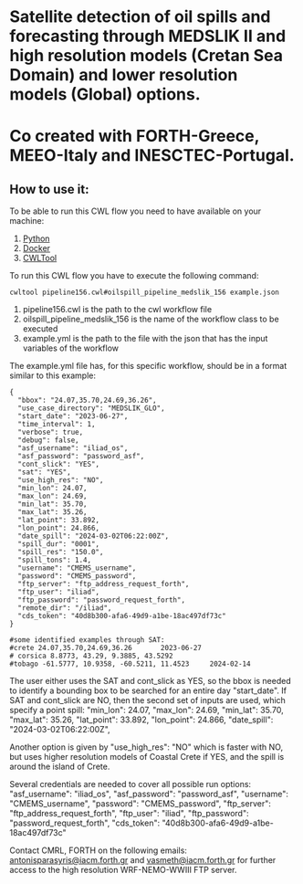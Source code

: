# Satellite detection of oil spills and forecasting through MEDSLIK II and high resolution models (Cretan Sea Domain) and lower resolution models (Global) options.
# Co created with FORTH-Greece, MEEO-Italy and INESCTEC-Portugal.

## How to use it:

To be able to run this CWL flow you need to have available on your machine:

1. [Python](https://www.python.org/)
2. [Docker](https://www.docker.com/)
3. [CWLTool](https://github.com/common-workflow-language/cwltool)

To run this CWL flow you have to execute the following command:

```
cwltool pipeline156.cwl#oilspill_pipeline_medslik_156 example.json
```
1. pipeline156.cwl is the path to the cwl workflow file
2. oilspill_pipeline_medslik_156 is the name of the workflow class to be executed
3. example.yml is the path to the file with the json  that has the input variables of the workflow

The example.yml file has, for this specific workflow, should be in a format similar to this example:

```
{
  "bbox": "24.07,35.70,24.69,36.26",
  "use_case_directory": "MEDSLIK_GLO",
  "start_date": "2023-06-27",
  "time_interval": 1,
  "verbose": true,  
  "debug": false,  
  "asf_username": "iliad_os",
  "asf_password": "password_asf",
  "cont_slick": "YES",
  "sat": "YES",
  "use_high_res": "NO",
  "min_lon": 24.07,
  "max_lon": 24.69,
  "min_lat": 35.70,
  "max_lat": 35.26,
  "lat_point": 33.892,
  "lon_point": 24.866,
  "date_spill": "2024-03-02T06:22:00Z",
  "spill_dur": "0001",
  "spill_res": "150.0",
  "spill_tons": 1.4,
  "username": "CMEMS_username",
  "password": "CMEMS_password",
  "ftp_server": "ftp_address_request_forth",
  "ftp_user": "iliad",
  "ftp_password": "password_request_forth",
  "remote_dir": "/iliad",
  "cds_token": "40d8b300-afa6-49d9-a1be-18ac497df73c"
}

#some identified examples through SAT:
#crete 24.07,35.70,24.69,36.26       2023-06-27
# corsica 8.8773, 43.29, 9.3885, 43.5292 
#tobago -61.5777, 10.9358, -60.5211, 11.4523     2024-02-14
```

The user either uses the SAT and cont_slick as YES, so the bbox is needed to identify a bounding box to be searched for an entire day "start_date".
If SAT and cont_slick are NO, then the second set of inputs are used, which specify a point spill:
  "min_lon": 24.07,
  "max_lon": 24.69,
  "min_lat": 35.70,
  "max_lat": 35.26,
  "lat_point": 33.892,
  "lon_point": 24.866,
  "date_spill": "2024-03-02T06:22:00Z",

Another option is given by "use_high_res": "NO" which is faster with NO, but uses higher resolution models of Coastal Crete if YES, and the spill is around the island of Crete.

Several credentials are needed to cover all possible run options:
  "asf_username": "iliad_os",
  "asf_password": "password_asf",
  "username": "CMEMS_username",
  "password": "CMEMS_password",
  "ftp_server": "ftp_address_request_forth",
  "ftp_user": "iliad",
  "ftp_password": "password_request_forth",
  "cds_token": "40d8b300-afa6-49d9-a1be-18ac497df73c"

Contact CMRL, FORTH on the following emails: antonisparasyris@iacm.forth.gr and vasmeth@iacm.forth.gr for further access to the high resolution WRF-NEMO-WWIII FTP server.

